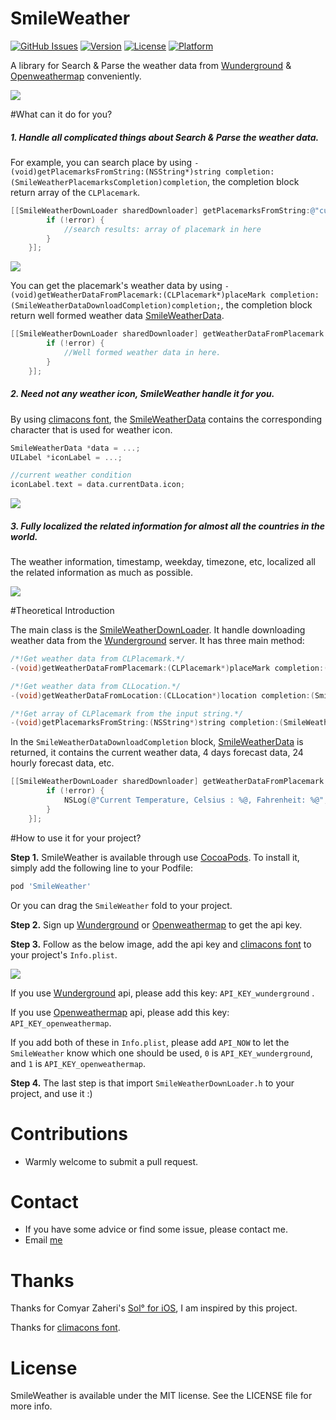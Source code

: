 # SmileWeather

[![GitHub Issues](http://img.shields.io/github/issues/liu044100/SmileWeather.svg?style=flat)](https://github.com/liu044100/SmileWeather/issues)
[![Version](https://img.shields.io/cocoapods/v/SmileWeather.svg?style=flat)](http://cocoadocs.org/docsets/SmileWeather)
[![License](https://img.shields.io/cocoapods/l/SmileWeather.svg?style=flat)](http://cocoadocs.org/docsets/SmileWeather)
[![Platform](https://img.shields.io/cocoapods/p/SmileWeather.svg?style=flat)](http://cocoadocs.org/docsets/SmileWeather)

A library for Search & Parse the weather data from [Wunderground](http://www.wunderground.com) & [Openweathermap](http://openweathermap.org) conveniently.

![](https://raw.githubusercontent.com/liu044100/SmileWeather/master/SmileWeather-Example/demo_gif/pro_big1.png)

#What can it do for you?


##### 1. Handle all complicated things about Search & Parse the weather data.

For example, you can search place by using `-(void)getPlacemarksFromString:(NSString*)string completion:(SmileWeatherPlacemarksCompletion)completion`, the completion block return array of the `CLPlacemark`.

```Objective-c
[[SmileWeatherDownLoader sharedDownloader] getPlacemarksFromString:@"cupertino" completion:^(NSArray *placeMarks, NSError *error) {
        if (!error) {
            //search results: array of placemark in here
        }
    }];
```

![](https://raw.githubusercontent.com/liu044100/SmileWeather/master/SmileWeather-Example/demo_gif/search.png)

You can get the placemark's weather data by using `-(void)getWeatherDataFromPlacemark:(CLPlacemark*)placeMark completion:(SmileWeatherDataDownloadCompletion)completion;`, the completion block return well formed weather data [SmileWeatherData](http://cocoadocs.org/docsets/SmileWeather/0.0.1/Classes/SmileWeatherData.html).

```Objective-c
[[SmileWeatherDownLoader sharedDownloader] getWeatherDataFromPlacemark:placemark completion:^(SmileWeatherData *data, NSError *error) {
        if (!error) {
            //Well formed weather data in here.
        }
    }];
```


##### 2. Need not any weather icon, SmileWeather handle it for you. 

By using [climacons font](http://adamwhitcroft.com/climacons/), the [SmileWeatherData](http://cocoadocs.org/docsets/SmileWeather/0.0.1/Classes/SmileWeatherData.html) contains the corresponding character that is used for weather icon.

```Objective-c
SmileWeatherData *data = ...;
UILabel *iconLabel = ...;

//current weather condition
iconLabel.text = data.currentData.icon;
```

![](https://raw.githubusercontent.com/liu044100/SmileWeather/master/SmileWeather-Example/demo_gif/climacons.png)

##### 3. Fully localized the related information for almost all the countries in the world.

The weather information, timestamp, weekday, timezone, etc, localized all the related information as much as possible.

![](https://raw.githubusercontent.com/liu044100/SmileWeather/master/SmileWeather-Example/demo_gif/localization.png)

#Theoretical Introduction

The main class is the [SmileWeatherDownLoader](http://cocoadocs.org/docsets/SmileWeather/0.0.1/Classes/SmileWeatherDownLoader.html). It handle downloading weather data from the [Wunderground](http://www.wunderground.com) server. It has three main method:

```Objective-c
/*!Get weather data from CLPlacemark.*/
-(void)getWeatherDataFromPlacemark:(CLPlacemark*)placeMark completion:(SmileWeatherDataDownloadCompletion)completion;

/*!Get weather data from CLLocation.*/
-(void)getWeatherDataFromLocation:(CLLocation*)location completion:(SmileWeatherDataDownloadCompletion)completion;

/*!Get array of CLPlacemark from the input string.*/
-(void)getPlacemarksFromString:(NSString*)string completion:(SmileWeatherPlacemarksCompletion)completion;
```

In the `SmileWeatherDataDownloadCompletion` block, [SmileWeatherData](http://cocoadocs.org/docsets/SmileWeather/0.0.1/Classes/SmileWeatherData.html) is returned, it contains the current weather data, 4 days forecast data, 24 hourly forecast data, etc. 

```Objective-c
[[SmileWeatherDownLoader sharedDownloader] getWeatherDataFromPlacemark:placemark completion:^(SmileWeatherData *data, NSError *error) {
        if (!error) {
            NSLog(@"Current Temperature, Celsius : %@, Fahrenheit: %@", data.currentData.currentTempStri_Celsius, data.currentData.currentTempStri_Fahrenheit);
        }
    }];
```

#How to use it for your project?

**Step 1.** SmileWeather is available through use [CocoaPods](http://cocoapods.org). To install
it, simply add the following line to your Podfile:

```Ruby
pod 'SmileWeather'

```
Or you can drag the `SmileWeather` fold to your project.

**Step 2.** Sign up [Wunderground](http://www.wunderground.com/weather/api) or [Openweathermap](http://openweathermap.org/api) to get the api key.

**Step 3.** Follow as the below image, add the api key and [climacons font](http://adamwhitcroft.com/climacons/) to your project's `Info.plist`. 

![](https://raw.githubusercontent.com/liu044100/SmileWeather/master/SmileWeather-Example/demo_gif/step1.png)

If you use [Wunderground](http://www.wunderground.com/weather/api) api, please add this key: `API_KEY_wunderground` .

If you use [Openweathermap](http://openweathermap.org/api) api, please add this key: `API_KEY_openweathermap`.

If you add both of these in `Info.plist`, please add `API_NOW` to let the `SmileWeather` know which one should be used, `0` is `API_KEY_wunderground`, and `1` is `API_KEY_openweathermap`.


**Step 4.** The last step is that import `SmileWeatherDownLoader.h` to your project, and use it :)



# Contributions

* Warmly welcome to submit a pull request.

# Contact

* If you have some advice or find some issue, please contact me.
* Email [me](liu044100@gmail.com)

# Thanks

Thanks for Comyar Zaheri's [Sol° for iOS](https://github.com/comyarzaheri/Sol), I am inspired by this project.

Thanks for [climacons font](http://adamwhitcroft.com/climacons/).

# License

SmileWeather is available under the MIT license. See the LICENSE file for more info.
